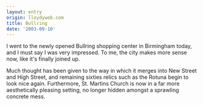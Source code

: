 ```yaml
---
layout: entry
origin: lloydyweb.com
title: Bullring
date: '2003-09-10'
---
```

I went to the newly opened Bullring shopping center in Birmingham today, and I must say I was very impressed. To me, the city makes more sense now, like it's finally joined up.

Much thought has been given to the way in which it merges into New Street and High Street, and remaining sixties relics such as the Rotuna begin to look nice again. Furthermore, St. Martins Church is now in a far more aesthetically pleasing setting, no longer hidden amongst a sprawling concrete mess.